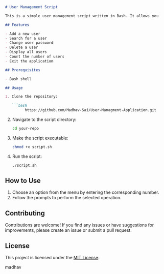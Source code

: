 

```markdown
# User Management Script

This is a simple user management script written in Bash. It allows you to add, search, change passwords, delete, and display user information.

## Features

- Add a new user
- Search for a user
- Change user password
- Delete a user
- Display all users
- Count the number of users
- Exit the application

## Prerequisites

- Bash shell

## Usage

1. Clone the repository:

   ```bash
         https://github.com/Madhav-Sai/User-Managment-Application.git
   ```

2. Navigate to the script directory:

   ```bash
   cd your-repo
   ```

3. Make the script executable:

   ```bash
   chmod +x script.sh
   ```

4. Run the script:

   ```bash
   ./script.sh
   ```

## How to Use

1. Choose an option from the menu by entering the corresponding number.
2. Follow the prompts to perform the selected operation.

## Contributing

Contributions are welcome! If you find any issues or have suggestions for improvements, please create an issue or submit a pull request.

## License

This project is licensed under the [MIT License](LICENSE).

madhav

